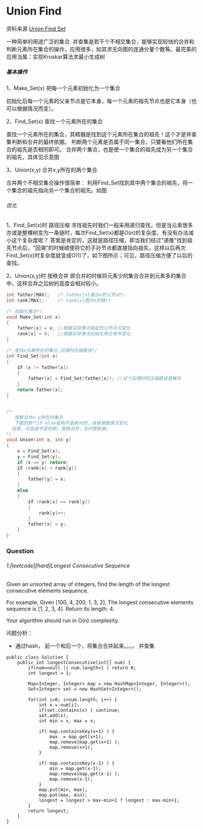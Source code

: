 # Union Find

资料来源 [Union Find Set]

   [Union Find Set]: <http://www.cnblogs.com/cherish_yimi/archive/2009/10/11/1580839.html>

一种简单的用途广泛的集合. 并查集是若干个不相交集合，能够实现较快的合并和判断元素所在集合的操作，应用很多，如其求无向图的连通分量个数等。最完美的应用当属：实现Kruskar算法求最小生成树

##### 基本操作
1、Make_Set(x) 把每一个元素初始化为一个集合

初始化后每一个元素的父亲节点是它本身，每一个元素的祖先节点也是它本身（也可以根据情况而变）。

2、Find_Set(x) 查找一个元素所在的集合

查找一个元素所在的集合，其精髓是找到这个元素所在集合的祖先！这个才是并查集判断和合并的最终依据。
判断两个元素是否属于同一集合，只要看他们所在集合的祖先是否相同即可。
合并两个集合，也是使一个集合的祖先成为另一个集合的祖先，具体见示意图

3、Union(x,y) 合并x,y所在的两个集合

合并两个不相交集合操作很简单：
利用Find_Set找到其中两个集合的祖先，将一个集合的祖先指向另一个集合的祖先。如图

###### 优化
1、Find_Set(x)时 路径压缩
寻找祖先时我们一般采用递归查找，但是当元素很多亦或是整棵树变为一条链时，每次Find_Set(x)都是O(n)的复杂度，有没有办法减小这个复杂度呢？
答案是肯定的，这就是路径压缩，即当我们经过"递推"找到祖先节点后，"回溯"的时候顺便将它的子孙节点都直接指向祖先，这样以后再次Find_Set(x)时复杂度就变成O(1)了，如下图所示；可见，路径压缩方便了以后的查找。

2、Union(x,y)时 按秩合并
即合并的时候将元素少的集合合并到元素多的集合中，这样合并之后树的高度会相对较小。

```C
int father[MAX];   /* father[x]表示x的父节点*/
int rank[MAX];     /* rank[x]表示x的秩*/

/* 初始化集合*/
void Make_Set(int x)
{
    father[x] = x; //根据实际情况指定的父节点可变化
    rank[x] = 0;   //根据实际情况初始化秩也有所变化
}

/* 查找x元素所在的集合,回溯时压缩路径*/
int Find_Set(int x)
{
    if (x != father[x])
    {
        father[x] = Find_Set(father[x]); //这个回溯时的压缩路径是精华
    }
    return father[x];
}


/* 
   按秩合并x,y所在的集合
   下面的那个if else结构不是绝对的，具体根据情况变化
  但是，宗旨是不变的即，按秩合并，实时更新秩。
*/
void Union(int x, int y)
{
    x = Find_Set(x);
    y = Find_Set(y);
    if (x == y) return;
    if (rank[x] > rank[y]) 
    {
        father[y] = x;
    }
    else
    {
        if (rank[x] == rank[y])
        {
            rank[y]++;
        }
        father[x] = y;
    }
}
```


### Question

###### 1.[leetcode][hard]Longest Consecutive Sequence
Given an unsorted array of integers, find the length of the longest consecutive elements sequence.

For example,
Given [100, 4, 200, 1, 3, 2],
The longest consecutive elements sequence is [1, 2, 3, 4]. Return its length: 4.

Your algorithm should run in O(n) complexity.


问题分析：
  - 通过hash， 前一个和后一个，将集合合并起来。。。。 并查集
```
public class Solution {
    public int longestConsecutive(int[] num) {
        if(num==null || num.length<1 ) return 0;
        int longest = 1;
        
        Map<Integer, Integer> map = new HashMap<Integer, Integer>();
        Set<Integer> set = new HashSet<Integer>();
        
        for(int i=0; i<num.length; i++) {
            int x = num[i];
            if(set.contains(x) ) continue;
            set.add(x);
            int min = x, max = x;
            
            if( map.containsKey(x+1) ) {
                max  = map.get(x+1);
                map.remove(map.get(x+1) );
                map.remove(x+1);
            }
            
            if( map.containsKey(x-1) ) {
                min = map.get(x-1);
                map.remove(map.get(x-1) );
                map.remove(x-1);
            } 
            map.put(min, max);
            map.put(max, min);
            longest = longest > max-min+1 ? longest : max-min+1;
        }
        return longest;
    }
}
```

